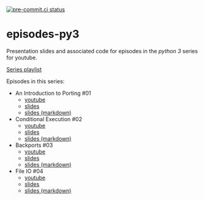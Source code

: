 [![pre-commit.ci status](https://results.pre-commit.ci/badge/github/anthonywritescode/episodes-py3/master.svg)](https://results.pre-commit.ci/latest/github/anthonywritescode/episodes-py3/master)

episodes-py3
============

Presentation slides and associated code for episodes in the *python 3* series
for youtube.

[Series playlist](https://www.youtube.com/playlist?list=PLWBKAf81pmOZOukFi2KyQJ7QMNDzcq2yT)

Episodes in this series:

- An Introduction to Porting #01
    - [youtube](https://www.youtube.com/watch?v=eO4V5JaCiR4)
    - [slides](https://anthonywritescode.github.io/py3-preso/#/)
    - [slides (markdown)](https://github.com/anthonywritescode/py3-preso/blob/master/slides.md)
- Conditional Execution #02
    - [youtube](https://www.youtube.com/watch?v=AoEx8-UxTVQ)
    - [slides](https://anthonywritescode.github.io/episodes-py3/02-conditional-execution)
    - [slides (markdown)](https://github.com/anthonywritescode/episodes-py3/blob/master/02-conditional-execution/slides.md)
- Backports #03
    - [youtube](https://www.youtube.com/watch?v=rS2ZgWedTUs)
    - [slides](https://anthonywritescode.github.io/episodes-py3/03-backports)
    - [slides (markdown)](https://github.com/anthonywritescode/episodes-py3/blob/master/03-backports/slides.md)
- File IO #04
    - [youtube](https://www.youtube.com/watch?v=cIaOisyd7lE)
    - [slides](https://anthonywritescode.github.io/episodes-py3/04-file-io)
    - [slides (markdown)](https://github.com/anthonywritescode/episodes-py3/blob/master/04-file-io/slides.md)
